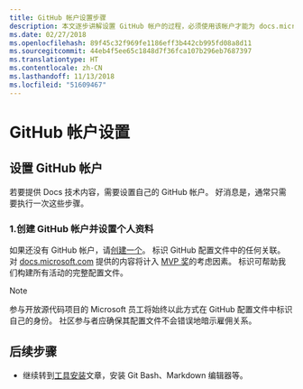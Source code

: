 ```yaml
---
title: GitHub 帐户设置步骤
description: 本文逐步讲解设置 GitHub 帐户的过程，必须使用该帐户才能为 docs.microsoft.com 供稿。
ms.date: 02/27/2018
ms.openlocfilehash: 89f45c32f969fe1186eff3b442cb995fd08a8d11
ms.sourcegitcommit: 44eb4f5ee65c1848d7f36fca107b296eb7687397
ms.translationtype: HT
ms.contentlocale: zh-CN
ms.lasthandoff: 11/13/2018
ms.locfileid: "51609467"
---
```

# <a name="github-account-setup"></a>GitHub 帐户设置

## <a name="set-up-your-github-account"></a>设置 GitHub 帐户

若要提供 Docs 技术内容，需要设置自己的 GitHub 帐户。 好消息是，通常只需要执行一次这些步骤。

### <a name="1-create-a-github-account-and-set-up-your-profile"></a>1.创建 GitHub 帐户并设置个人资料

如果还没有 GitHub 帐户，请[创建一个](https://github.com/join)。 标识 GitHub 配置文件中的任何关联。 对 [docs.microsoft.com](https://docs.microsoft.com) 提供的内容将计入 [MVP 奖](https://mvp.microsoft.com)的考虑因素。 标识可帮助我们构建所有活动的完整配置文件。

>[!NOTE]
> 参与开放源代码项目的 Microsoft 员工将始终以此方式在 GitHub 配置文件中标识自己的身份。 社区参与者应确保其配置文件不会错误地暗示雇佣关系。

## <a name="next-step"></a>后续步骤

* 继续转到[工具安装](get-started-setup-tools.md)文章，安装 Git Bash、Markdown 编辑器等。
